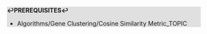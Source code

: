 <div style="margin:2em; background-color: #e0e0e0;">

<strong>↩PREREQUISITES↩</strong>

 * Algorithms/Gene Clustering/Cosine Similarity Metric_TOPIC

</div>

